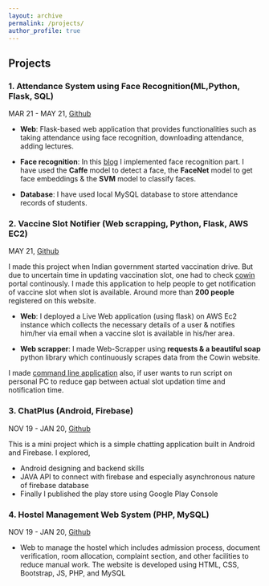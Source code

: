 ```yaml
---
layout: archive
permalink: /projects/
author_profile: true
---
```


## Projects 

### 1. Attendance System using Face Recognition(ML,Python, Flask, SQL)
MAR 21 - MAY 21, [Github](https://github.com/Attendance-Using-Face-Recognition/Online-Attendance-Using_Face-Recognition.git)

- **Web**: Flask-based web application that provides functionalities such as taking attendance using face recognition, downloading attendance, adding lectures.

- **Face recognition**: In this [blog](https://karm216.github.io/Fastpages-Notebooks/fastpages/jupyter/2021/03/25/face_recognization.html) I implemented face recognition part. I have used the **Caffe** model to detect a face, the **FaceNet** model to get face embeddings & the **SVM** model to classify faces. 
- **Database**: I have used local MySQL database to store attendance records of students.

### 2. Vaccine Slot Notifier (Web scrapping, Python, Flask, AWS EC2)

MAY 21, [Github](https://github.com/karm216/Vaccine-Slot-Notifier.git)

I made this project when Indian government started vaccination drive. But due to uncertain time in updating vaccination slot, one had to check [cowin](https://www.cowin.gov.in/) portal continously. I made this application to help people to get notification of vaccine slot when slot is available. Around more than **200 people** registered on this website.

- **Web**: I deployed a Live Web application (using flask) on AWS Ec2 instance which collects the necessary details of a user & notifies him/her via email when a vaccine slot is available in his/her area.

- **Web scrapper**: I made Web-Scrapper using **requests & a beautiful soap** python library which continuously scrapes data from the Cowin website.
  
I made [command line application](https://github.com/karm216/Vaccine-Slot-Notifier-Single-user) also, if user wants to run script on personal PC to reduce gap between actual slot updation time and notification time. 
   
### 3. ChatPlus (Android, Firebase)
NOV 19 - JAN 20, [Github](https://github.com/karm216/HostelManagementWebSystem.git)

This is a mini project which is a simple chatting application built in Android and Firebase.
I explored,
- Android designing and backend skills
- JAVA API to connect with firebase and especially asynchronous nature of firebase database
- Finally I published the play store using Google Play Console

### 4. Hostel Management Web System (PHP, MySQL)
NOV 19 - JAN 20, [Github](https://github.com/karm216/HostelManagementWebSystem.git)

- Web to manage the hostel which includes admission process, document verification, room allocation, complaint section, and other facilities to reduce manual work. The website is developed using HTML, CSS, Bootstrap, JS, PHP, and MySQL

